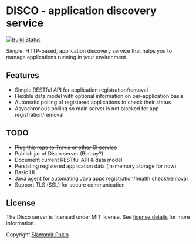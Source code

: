 # DISCO - application discovery service
[![Build Status](https://travis-ci.org/spuklo/disco.svg?branch=master)](https://travis-ci.org/spuklo/disco)

Simple, HTTP-based, application discovery service that helps you to manage
applications running in your environment.

## Features
- Simple RESTful API for application registration/removal
- Flexible data model with optional information on per-application basis
- Automatic polling of registered applications to check their status
- Asynchronous polling so main server is not blocked for app registration/removal

## TODO
- ~~Plug this repo to Travis or other CI service~~
- Publish jar of Disco server (Bintray?)
- Document current RESTful API & data model
- Persisting registered application data (in-memory storage for now)  
- Basic UI 
- Java agent for automating Java apps registration/health check/removal
- Support TLS (SSL) for secure communication  

## License
The Disco server is licensed under MIT license. See [license details](LICENSE.md) for more information.

Copyright [Slawomir Puklo](https://github.com/spuklo)